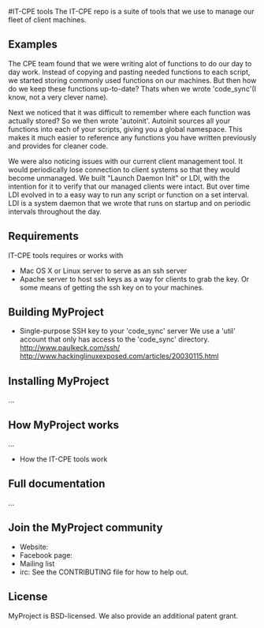 #IT-CPE tools
The IT-CPE repo is a suite of tools that we use to manage our fleet of client
machines.

## Examples
The CPE team found that we were writing alot of functions to do our day to day
work. Instead of copying and pasting needed functions to each script, we started
storing commonly used functions on our machines. But then how do we keep
these functions up-to-date? Thats when we wrote 'code\_sync'(I know, not a very
clever name).

Next we noticed that it was difficult to remember where each function was
actually stored? So we then wrote 'autoinit'. Autoinit sources all your
functions into each of your scripts, giving you a global namespace. This makes
it much easier to reference any functions you have written previously and
provides for cleaner code.

We were also noticing issues with our current client management tool. It would
periodically lose connection to client systems so that they would become
unmanaged. We built "Launch Daemon Init" or LDI, with the intention for it to
verify that our managed clients were intact. But over time LDI evolved in to a
easy way to run any script or function on a set interval. LDI is a system daemon
that we wrote that runs on startup and on periodic intervals throughout the day.


## Requirements
IT-CPE tools requires or works with
* Mac OS X or Linux server to serve as an ssh server
* Apache server to host ssh keys as a way for clients to grab the key. Or some
  means of getting the ssh key on to your machines.
## Building MyProject

* Single-purpose SSH key to your 'code\_sync' server
    We use a 'util' account that only has access to the 'code\_sync' directory.
	http://www.paulkeck.com/ssh/
	http://www.hackinglinuxexposed.com/articles/20030115.html

## Installing MyProject
...

## How MyProject works
...
* How the IT-CPE tools work

## Full documentation
...

## Join the MyProject community
* Website:
* Facebook page:
* Mailing list
* irc:
See the CONTRIBUTING file for how to help out.

## License
MyProject is BSD-licensed. We also provide an additional patent grant.
